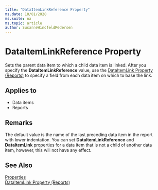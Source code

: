 ```yaml
---
title: "DataItemLinkReference Property"
ms.date: 10/01/2020
ms.suite: na
ms.topic: article
author: SusanneWindfeldPedersen
---
```


# DataItemLinkReference Property
Sets the parent data item to which a child data item is linked. After you specify the **DataItemLinkReference** value, use the [DataItemLink Property (Reports)](devenv-dataitemlink-reports-property.md) to specify a field from each data item on which to base the link.  
  
## Applies to  
  
-   Data items  
-   Reports  
  
## Remarks  
The default value is the name of the last preceding data item in the report with lower indentation. You can set **DataItemLinkReference** and **DataItemLink** properties for a data item that is not a child of another data item, however, this will not have any effect.  

## See Also  
[Properties](devenv-properties.md)  
[DataItemLink Property (Reports)](devenv-dataitemlink-reports-property.md)  